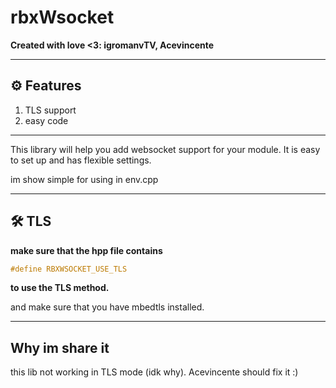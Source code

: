 # rbxWsocket

**Created with love <3: igromanvTV, Acevincente**

---
## ⚙️ **Features**
1. TLS support
2. easy code

---

This library will help you add websocket support for your module. It is easy to set up and has flexible settings.

im show simple for using in env.cpp

---
## 🛠️ **TLS**

**make sure that the hpp file contains**
```hpp
#define RBXWSOCKET_USE_TLS
```
**to use the TLS method.**

and make sure that you have mbedtls installed.

---
## **Why im share it**
this lib not working in TLS mode (idk why). Acevincente should fix it :)
